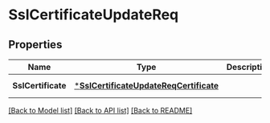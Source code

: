 # SslCertificateUpdateReq

## Properties
Name | Type | Description | Notes
------------ | ------------- | ------------- | -------------
**SslCertificate** | [***SslCertificateUpdateReqCertificate**](SSLCertificateUpdateReq_Certificate.md) |  | [default to null]

[[Back to Model list]](../README.md#documentation-for-models) [[Back to API list]](../README.md#documentation-for-api-endpoints) [[Back to README]](../README.md)


